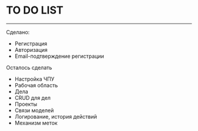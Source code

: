 <h1>TO DO LIST</h1>
<hr>
<p>Сделано:</p>
<ul>
    <li>Регистрация</li>
    <li>Авторизация</li>
    <li>Email-подтверждение регистрации</li>
</ul>
<p>Осталось сделать</p>
<ul>
    <li>Настройка ЧПУ</li>
    <li>Рабочая область</li>
    <li>Дела</li>
    <li>CRUD для дел</li>
    <li>Проекты</li>
    <li>Связи моделей</li>
    <li>Логирование, история действий</li>
    <li>Механизм меток</li>
</ul>
